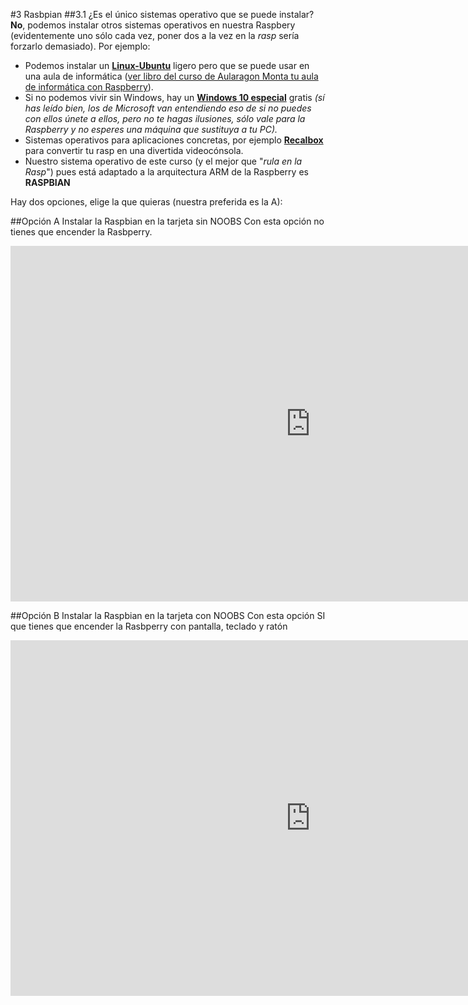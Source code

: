 #3 Rasbpian
##3.1 ¿Es el único sistemas operativo que se puede instalar?
**No**, podemos instalar otros sistemas operativos en nuestra Raspbery (evidentemente uno sólo cada vez, poner dos a la vez en la _rasp_ sería forzarlo demasiado). Por ejemplo:
* Podemos instalar un **[Linux-Ubuntu](https://ubuntu-mate.org/raspberry-pi/)** ligero pero que se puede usar en una aula de informática ([ver libro del curso de Aularagon Monta tu aula de informática con Raspberry](https://www.gitbook.com/book/catedu/monta-tu-aula-de-informatica-con-raspberry-pi/details)).
* Si no podemos vivir sin Windows, hay un **[Windows 10 especial](https://developer.microsoft.com/en-us/windows/iot/getstarted)** gratis *(sí has leído bien, los de Microsoft van entendiendo eso de si no puedes con ellos únete a ellos, pero no te hagas ilusiones, sólo vale para la Raspberry y no esperes una máquina que sustituya a tu PC).*
* Sistemas operativos para aplicaciones concretas, por ejemplo **[Recalbox](https://www.recalbox.com/)** para convertir tu rasp en una divertida videocónsola.
* Nuestro sistema operativo de este curso (y el mejor que "_rula en la Rasp_") pues está adaptado a la arquitectura ARM de la Raspberry es **RASPBIAN**  

Hay dos opciones, elige la que quieras (nuestra preferida es la A):

##Opción A Instalar la Raspbian en la tarjeta sin NOOBS
Con esta opción no tienes que encender la Rasbperry.

<iframe src="https://docs.google.com/presentation/d/e/2PACX-1vQoxDLLHMvB-mCQwm2en9cBgb1faamFG0YJIiFDFuNrGH8TuH8U-4zCDg_K9CkM4gFl-Wy6TxBNLg9j/embed?start=false&loop=false&delayms=3000" frameborder="0" width="960" height="569" allowfullscreen="true" mozallowfullscreen="true" webkitallowfullscreen="true"></iframe>

##Opción B Instalar la Raspbian en la tarjeta con NOOBS
Con esta opción SI que tienes que encender la Rasbperry con pantalla, teclado y ratón
<iframe src="https://docs.google.com/presentation/d/e/2PACX-1vR4wwk8BwdSEgk-aTQ_xgvrQYJ-cr2QhN_35Q-mYJxYedhT5P-vF6UkDbSsHJ5I_zLS7IqBirdNfI4t/embed?start=false&loop=false&delayms=3000" frameborder="0" width="960" height="569" allowfullscreen="true" mozallowfullscreen="true" webkitallowfullscreen="true"></iframe>





